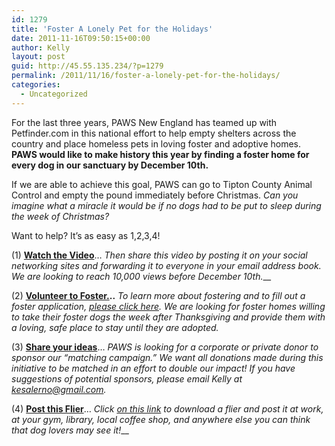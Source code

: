 ```yaml
---
id: 1279
title: 'Foster A Lonely Pet for the Holidays'
date: 2011-11-16T09:50:15+00:00
author: Kelly
layout: post
guid: http://45.55.135.234/?p=1279
permalink: /2011/11/16/foster-a-lonely-pet-for-the-holidays/
categories:
  - Uncategorized
---
```

For the last three years, PAWS New England has teamed up with Petfinder.com in this national effort to help empty shelters across the country and place homeless pets in loving foster and adoptive homes. **PAWS would like to make history this year by finding a foster home for every dog in our sanctuary by December 10th.**

If we are able to achieve this goal, PAWS can go to Tipton County Animal Control and empty the pound immediately before Christmas. _Can you imagine what a miracle it would be if no dogs had to be put to sleep during the week of Christmas?_

Want to help? It&#8217;s as easy as 1,2,3,4!

(1) **[Watch the Video](https://www.youtube.com/watch?v=rDWZXDKvc5E)**&#8230; _Then share this video by posting it on your social networking sites and forwarding it to everyone in your email address book. We are looking to reach 10,000 views before December 10th.___

<center>
</center>

(2) **[Volunteer to Foster.](https://pawsnewengland.com/foster/)..** _To learn more about fostering and to fill out a foster application, [please click here](https://pawsnewengland.com/foster/). We are looking for foster homes willing to take their foster dogs the week after Thanksgiving and provide them with a loving, safe place to stay until they are adopted._

(3) **[Share your ideas](https://www.facebook.com/PAWSNewEngland)**&#8230; _PAWS is looking for a corporate or private donor to sponsor our &#8220;matching campaign.&#8221; We want all donations made during this initiative to be matched in an effort to double our impact! If you have suggestions of potential sponsors, please email Kelly at kesalerno@gmail.com._

(4) **[Post this Flier](https://pawsnewengland.com/wp-content/uploads/2011/11/foster-pet-release.pdf)**&#8230; _Click [on this link](https://pawsnewengland.com/wp-content/uploads/2011/11/foster-pet-release.pdf) to download_ _a flier and post it at work, at your gym, library, local coffee shop, and anywhere else you can think that dog lovers may see it!___